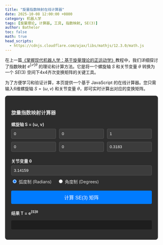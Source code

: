 ```yaml
---
title: "旋量指数映射在线计算器"
date: 2025-10-08 12:00:00 +0800
category: 机器人学
tags: [旋量理论, 计算器, 工具, 指数映射, SE(3)]
author: Bathelor
toc: false
math: true
head_scripts:
  - https://cdnjs.cloudflare.com/ajax/libs/mathjs/12.3.0/math.js
---
```


在上一篇[《掌握现代机器人学：基于旋量理论的正运动学》](/posts/robot-kinematics-with-screw-theory/)教程中，我们详细探讨了指数映射 $e^{[\mathcal{S}]\theta}$ 的理论和计算方法。它是将一个螺旋轴 $S$ 和关节变量 $\theta$ 转换为一个 $SE(3)$ 空间下4x4齐次变换矩阵的关键工具。

为了方便学习和验证计算，本页提供一个基于 JavaScript 的在线计算器。您只需输入6维螺旋轴 $S=(\omega, v)$ 和关节变量 $\theta$，即可实时计算出对应的变换矩阵。

<div id="screw-calculator" style="background-color: #2d2d2d; padding: 20px; border-radius: 8px; color: #e0e0e0;">

  <h3>旋量指数映射计算器</h3>

  <div style="margin-bottom: 20px;">
    <label style="display: block; margin-bottom: 5px;"><strong>螺旋轴 S = (ω, v)</strong></label>
    <div style="display: grid; grid-template-columns: repeat(3, 1fr); gap: 10px; margin-bottom: 10px;">
      <input type="number" id="w_x" placeholder="ω_x" value="0" style="width: 100%; box-sizing: border-box; padding: 8px; background-color: #3c3c3c; border: 1px solid #555; color: #fff; border-radius: 4px;">
      <input type="number" id="w_y" placeholder="ω_y" value="0" style="width: 100%; box-sizing: border-box; padding: 8px; background-color: #3c3c3c; border: 1px solid #555; color: #fff; border-radius: 4px;">
      <input type="number" id="w_z" placeholder="ω_z" value="1" style="width: 100%; box-sizing: border-box; padding: 8px; background-color: #3c3c3c; border: 1px solid #555; color: #fff; border-radius: 4px;">
    </div>
    <div style="display: grid; grid-template-columns: repeat(3, 1fr); gap: 10px;">
      <input type="number" id="v_x" placeholder="v_x" value="0" style="width: 100%; box-sizing: border-box; padding: 8px; background-color: #3c3c3c; border: 1px solid #555; color: #fff; border-radius: 4px;">
      <input type="number" id="v_y" placeholder="v_y" value="0" style="width: 100%; box-sizing: border-box; padding: 8px; background-color: #3c3c3c; border: 1px solid #555; color: #fff; border-radius: 4px;">
      <input type="number" id="v_z" placeholder="v_z" value="0.3183" style="width: 100%; box-sizing: border-box; padding: 8px; background-color: #3c3c3c; border: 1px solid #555; color: #fff; border-radius: 4px;">
    </div>
  </div>

  <div style="margin-bottom: 20px;">
    <label style="display: block; margin-bottom: 5px;"><strong>关节变量 θ</strong></label>
    <input type="number" id="theta" value="3.14159" style="width: 100%; box-sizing: border-box; padding: 8px; background-color: #3c3c3c; border: 1px solid #555; color: #fff; border-radius: 4px;">
    <div style="margin-top: 10px;">
      <input type="radio" id="radians" name="angle_unit" value="rad" checked>
      <label for="radians">弧度制 (Radians)</label>
      <input type="radio" id="degrees" name="angle_unit" value="deg" style="margin-left: 20px;">
      <label for="degrees">角度制 (Degrees)</label>
    </div>
  </div>

  <button id="calculate-btn" style="width: 100%; padding: 10px; background-color: #007bff; color: white; border: none; border-radius: 4px; cursor: pointer; font-size: 16px;">计算 SE(3) 矩阵</button>

  <div style="margin-top: 20px;">
    <label style="display: block; margin-bottom: 5px;"><strong>结果 T = e<sup>[S]θ</sup></strong></label>
    <pre id="result-matrix" style="background-color: #1e1e1e; padding: 15px; border-radius: 4px; font-family: 'Courier New', Courier, monospace; font-size: 14px; white-space: pre; line-height: 1.5;"></pre>
  </div>
</div>

<script>
  // 等待整个页面的HTML都加载完毕后再执行脚本
  document.addEventListener('DOMContentLoaded', function() {
    console.log("【调试】: 页面DOM加载完成，脚本开始执行。");

    const calculateBtn = document.getElementById('calculate-btn');
    const resultMatrixEl = document.getElementById('result-matrix');

    if (!calculateBtn || !resultMatrixEl) {
      console.error("【调试】: 致命错误！计算器核心HTML元素未找到。");
      return;
    }
    console.log("【调试】: 计算按钮和结果区域已成功找到。");

    // 绑定点击事件
    calculateBtn.addEventListener('click', function() {
      console.log("【调试】: 计算按钮被点击。");

      // 检查math.js库是否已加载
      if (typeof math === 'undefined') {
        console.error("【调试】: 错误！math.js 在点击时仍未定义。");
        resultMatrixEl.innerText = "错误：Math.js 数学库加载失败。\n请检查网络连接或 head_scripts 配置。";
        return;
      }
      console.log("【调试】: math.js 已定义，开始获取输入。");

      // 1. 获取所有输入值
      const w_x = parseFloat(document.getElementById('w_x').value);
      const w_y = parseFloat(document.getElementById('w_y').value);
      const w_z = parseFloat(document.getElementById('w_z').value);
      const v_x = parseFloat(document.getElementById('v_x').value);
      const v_y = parseFloat(document.getElementById('v_y').value);
      const v_z = parseFloat(document.getElementById('v_z').value);
      let theta = parseFloat(document.getElementById('theta').value);
      const unit = document.querySelector('input[name="angle_unit"]:checked').value;
      
      console.log("【调试】: 输入值已获取: ", {w_x, w_y, w_z, v_x, v_y, v_z, theta, unit});

      if (isNaN(w_x) || isNaN(w_y) || isNaN(w_z) || isNaN(v_x) || isNaN(v_y) || isNaN(v_z) || isNaN(theta)) {
          console.error("【调试】: 错误！输入值包含非数字。");
          resultMatrixEl.innerText = "错误：所有输入都必须是有效的数字。";
          return;
      }

      // 2. 角度制转换为弧度制
      if (unit === 'deg') {
          theta = theta * Math.PI / 180;
          console.log("【调试】: 角度已转换为弧度: ", theta);
      }

      // 3. 创建向量和矩阵
      const w = [w_x, w_y, w_z];
      const v = [v_x, v_y, v_z];
      
      console.log("【调试】: 开始计算 R 和 p...");
      // ...后续计算代码...
      const I = math.identity(3);
      const w_skew = math.matrix([[0, -w_z, w_y], [w_z, 0, -w_x], [-w_y, w_x, 0]]);
      const w_skew_sq = math.multiply(w_skew, w_skew);

      const term_sin = math.multiply(w_skew, Math.sin(theta));
      const term_cos = math.multiply(w_skew_sq, (1 - Math.cos(theta)));
      const R = math.add(I, term_sin, term_cos);
      console.log("【调试】: 旋转矩阵 R 计算完成。");

      const term1_p = math.multiply(I, theta);
      const term2_p = math.multiply(w_skew, (1 - Math.cos(theta)));
      const term3_p = math.multiply(w_skew_sq, (theta - Math.sin(theta)));
      const p_factor_matrix = math.add(term1_p, term2_p, term3_p);
      const p = math.multiply(p_factor_matrix, v);
      console.log("【调试】: 平移向量 p 计算完成。");

      const T = math.matrix([
          [R.get([0, 0]), R.get([0, 1]), R.get([0, 2]), p.get([0])],
          [R.get([1, 0]), R.get([1, 1]), R.get([1, 2]), p.get([1])],
          [R.get([2, 0]), R.get([2, 1]), R.get([2, 2]), p.get([2])],
          [0, 0, 0, 1]
      ]);
      
      console.log("【调试】: 准备显示最终矩阵。");
      displayMatrix(T);
    });

    function displayMatrix(matrix) {
      let matrixString = "";
      for (let i = 0; i < 4; i++) {
          let row = [];
          for (let j = 0; j < 4; j++) {
              row.push(matrix.get([i, j]).toFixed(4).padStart(9, ' '));
          }
          matrixString += row.join("  ");
          if (i < 3) {
              matrixString += "\n";
          }
      }
      resultMatrixEl.innerText = matrixString;
      console.log("【调试】: 矩阵已更新到页面。");
    }
    
    // 移除自动加载功能，仅依赖手动点击，以简化调试
    resultMatrixEl.innerText = "请点击上方按钮进行计算。";

  });
</script>
